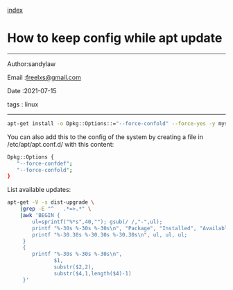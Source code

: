 
[index](./index.md)

# How to keep config while apt update 

---

Author:sandylaw

Email :freelxs@gmail.com

Date  :2021-07-15

tags  : linux

---


```bash
apt-get install -o Dpkg::Options::="--force-confold" --force-yes -y mysql-server
```

You can also add this to the config of the system by creating a file in /etc/apt/apt.conf.d/ with this content:

```bash
Dpkg::Options {
   "--force-confdef";
   "--force-confold";
}
```

List available updates:

```bash
apt-get -V -s dist-upgrade \
    |grep -E "^   .*=>.*" \
    |awk 'BEGIN {
        ul=sprintf("%*s",40,""); gsub(/ /,"-",ul);
        printf "%-30s %-30s %-30s\n", "Package", "Installed", "Available";
        printf "%-30.30s %-30.30s %-30.30s\n", ul, ul, ul;
     }
     {
        printf "%-30s %-30s %-30s\n",
               $1,
               substr($2,2),
               substr($4,1,length($4)-1)
     }'
```

